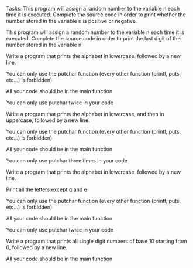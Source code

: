 Tasks: 
This program will assign a random number to the variable n each time it is executed. Complete the source code in order to print whether the number stored in the variable n is positive or negative.

This program will assign a random number to the variable n each time it is executed. Complete the source code in order to print the last digit of the number stored in the variable n.


Write a program that prints the alphabet in lowercase, followed by a new line.



You can only use the putchar function (every other function (printf, puts, etc…) is forbidden)

All your code should be in the main function

You can only use putchar twice in your code


Write a program that prints the alphabet in lowercase, and then in uppercase, followed by a new line.



You can only use the putchar function (every other function (printf, puts, etc…) is forbidden)

All your code should be in the main function

You can only use putchar three times in your code

Write a program that prints the alphabet in lowercase, followed by a new line.



Print all the letters except q and e

You can only use the putchar function (every other function (printf, puts, etc…) is forbidden)

All your code should be in the main function

You can only use putchar twice in your code

Write a program that prints all single digit numbers of base 10 starting from 0, followed by a new line.



All your code should be in the main function


